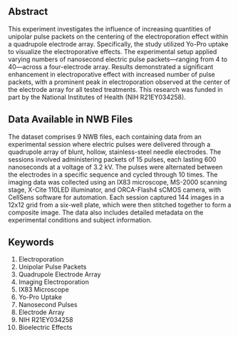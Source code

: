 ## Abstract

This experiment investigates the influence of increasing quantities of unipolar pulse packets on the centering of the electroporation effect within a quadrupole electrode array. Specifically, the study utilized Yo-Pro uptake to visualize the electroporative effects. The experimental setup applied varying numbers of nanosecond electric pulse packets—ranging from 4 to 40—across a four-electrode array. Results demonstrated a significant enhancement in electroporative effect with increased number of pulse packets, with a prominent peak in electroporation observed at the center of the electrode array for all tested treatments. This research was funded in part by the National Institutes of Health (NIH R21EY034258).

## Data Available in NWB Files

The dataset comprises 9 NWB files, each containing data from an experimental session where electric pulses were delivered through a quadrupole array of blunt, hollow, stainless-steel needle electrodes. The sessions involved administering packets of 15 pulses, each lasting 600 nanoseconds at a voltage of 3.2 kV. The pulses were alternated between the electrodes in a specific sequence and cycled through 10 times. The imaging data was collected using an IX83 microscope, MS-2000 scanning stage, X-Cite 110LED illuminator, and ORCA-Flash4 sCMOS camera, with CellSens software for automation. Each session captured 144 images in a 12x12 grid from a six-well plate, which were then stitched together to form a composite image. The data also includes detailed metadata on the experimental conditions and subject information.

## Keywords

1. Electroporation
2. Unipolar Pulse Packets
3. Quadrupole Electrode Array
4. Imaging Electroporation
5. IX83 Microscope
6. Yo-Pro Uptake
7. Nanosecond Pulses
8. Electrode Array
9. NIH R21EY034258
10. Bioelectric Effects